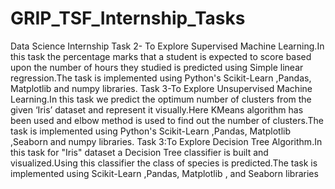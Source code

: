 # GRIP_TSF_Internship_Tasks
Data Science Internship 
Task 2- To Explore Supervised Machine Learning.In this task the percentage marks that a student is expected to score based upon the number of hours they studied is predicted 
using Simple linear regression.The task is implemented using Python's Scikit-Learn ,Pandas, Matplotlib and numpy libraries.
Task 3-To Explore Unsupervised Machine Learning.In this task we predict the optimum number of clusters from the given ‘Iris’ dataset and represent it visually.Here KMeans algorithm has been used and elbow method is used to find out the number of clusters.The task is implemented using Python's Scikit-Learn ,Pandas, Matplotlib ,Seaborn and numpy libraries.
Task 3:To Explore Decision Tree Algorithm.In this task for "Iris" dataset a Decision Tree classifier is built and visualized.Using this classifier the class of species is predicted.The task is implemented using Scikit-Learn ,Pandas, Matplotlib , and Seaborn libraries
